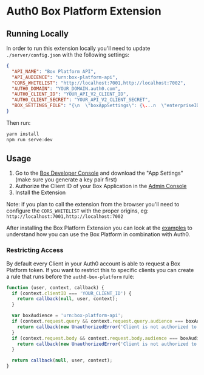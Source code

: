 # Auth0 Box Platform Extension

## Running Locally

In order to run this extension locally you'll need to update `./server/config.json` with the following settings:

```json
{
  "API_NAME": "Box Platform API",
  "API_AUDIENCE": "urn:box-platform-api",
  "CORS_WHITELIST": "http://localhost:7001,http://localhost:7002",
  "AUTH0_DOMAIN": "YOUR_DOMAIN.auth0.com",
  "AUTH0_CLIENT_ID": "YOUR_API_V2_CLIENT_ID",
  "AUTH0_CLIENT_SECRET": "YOUR_API_V2_CLIENT_SECRET",
  "BOX_SETTINGS_FILE": "{\n  \"boxAppSettings\": {\...n  \"enterpriseID\": \"111111\"\n}"
}
```

Then run:

```js
yarn install
npm run serve:dev
```

## Usage

 1. Go to the [Box Developer Console](https://app.box.com/developers/console) and download the "App Settings" (make sure you generate a key pair first)
 2. Authorize the Client ID of your Box Application in the [Admin Console](https://app.box.com/master/settings/openbox)
 3. Install the Extension

Note: if you plan to call the extension from the browser you'll need to configure the `CORS_WHITELIST` with the proper origins, eg: `http://localhost:7001,http://localhost:7002`

After installing the Box Platform Extension you can look at the [examples](/examples) to understand how you can use the Box Platform in combination with Auth0.

### Restricting Access

By default every Client in your Auth0 account is able to request a Box Platform token. If you want to restrict this to specific clients you can create a rule that runs before the `auth0-box-platform` rule:

```js
function (user, context, callback) {
  if (context.clientID === 'YOUR_CLIENT_ID') {
    return callback(null, user, context);
  }

  var boxAudience = 'urn:box-platform-api';
  if (context.request.query && context.request.query.audience === boxAudience) {
    return callback(new UnauthorizedError('Client is not authorized to make this call'));
  }
  if (context.request.body && context.request.body.audience === boxAudience) {
    return callback(new UnauthorizedError('Client is not authorized to make this call'));
  }

  return callback(null, user, context);
}
```
